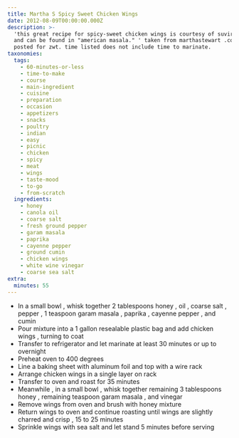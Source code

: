 ```yaml
---
title: Martha S Spicy Sweet Chicken Wings
date: 2012-08-09T00:00:00.000Z
description: >-
  'this great recipe for spicy-sweet chicken wings is courtesy of suvir saran
  and can be found in "american masala." ' taken from marthastewart .com and
  posted for zwt. time listed does not include time to marinate.
taxonomies:
  tags:
    - 60-minutes-or-less
    - time-to-make
    - course
    - main-ingredient
    - cuisine
    - preparation
    - occasion
    - appetizers
    - snacks
    - poultry
    - indian
    - easy
    - picnic
    - chicken
    - spicy
    - meat
    - wings
    - taste-mood
    - to-go
    - from-scratch
  ingredients:
    - honey
    - canola oil
    - coarse salt
    - fresh ground pepper
    - garam masala
    - paprika
    - cayenne pepper
    - ground cumin
    - chicken wings
    - white wine vinegar
    - coarse sea salt
extra:
  minutes: 55
---
```

 - In a small bowl , whisk together 2 tablespoons honey , oil , coarse salt , pepper , 1 teaspoon garam masala , paprika , cayenne pepper , and cumin
 - Pour mixture into a 1 gallon resealable plastic bag and add chicken wings , turning to coat
 - Transfer to refrigerator and let marinate at least 30 minutes or up to overnight
 - Preheat oven to 400 degrees
 - Line a baking sheet with aluminum foil and top with a wire rack
 - Arrange chicken wings in a single layer on rack
 - Transfer to oven and roast for 35 minutes
 - Meanwhile , in a small bowl , whisk together remaining 3 tablespoons honey , remaining teaspoon garam masala , and vinegar
 - Remove wings from oven and brush with honey mixture
 - Return wings to oven and continue roasting until wings are slightly charred and crisp , 15 to 25 minutes
 - Sprinkle wings with sea salt and let stand 5 minutes before serving
